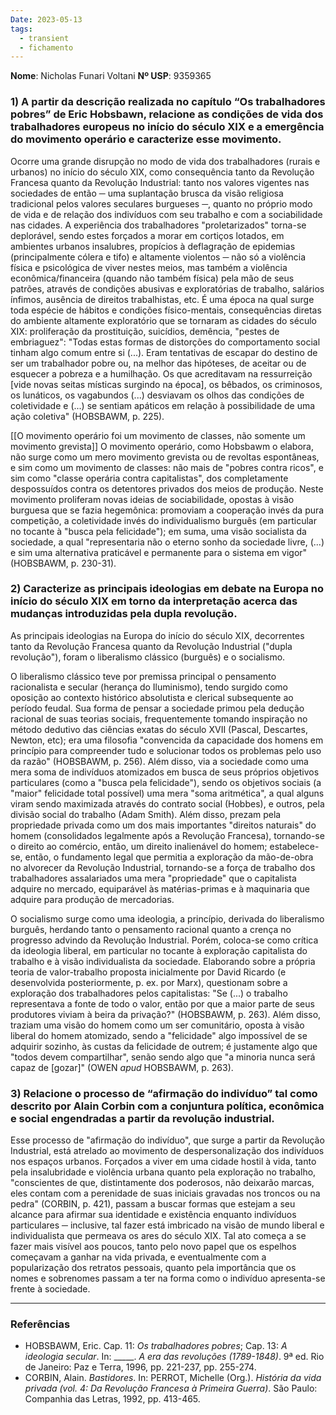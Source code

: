 ```yaml
---
Date: 2023-05-13
tags:
  - transient
  - fichamento
---
```

**Nome**: Nicholas Funari Voltani
**Nº USP**: 9359365

### 1) A partir da descrição realizada no capítulo “Os trabalhadores pobres” de Eric Hobsbawn, relacione as condições de vida dos trabalhadores europeus no início do século XIX e a emergência do movimento operário e caracterize esse movimento.
Ocorre uma grande disrupção no modo de vida dos trabalhadores (rurais e urbanos) no início do século XIX, como consequência tanto da Revolução Francesa quanto da Revolução Industrial: tanto nos valores vigentes nas sociedades de então ─ uma suplantação brusca da visão religiosa tradicional pelos valores seculares burgueses ─, quanto no próprio modo de vida e de relação dos indivíduos com seu trabalho e com a sociabilidade nas cidades. A experiência dos trabalhadores "proletarizados" torna-se deplorável, sendo estes forçados a morar em cortiços lotados, em ambientes urbanos insalubres, propícios à deflagração de epidemias (principalmente cólera e tifo) e altamente violentos ─ não só a violência física e psicológica de viver nestes meios, mas também a violência econômica/financeira (quando não também física) pela mão de seus patrões, através de condições abusivas e exploratórias de trabalho, salários ínfimos, ausência de direitos trabalhistas, etc. É uma época na qual surge toda espécie de hábitos e condições físico-mentais, consequências diretas do ambiente altamente exploratório que se tornaram as cidades do século XIX: proliferação da prostituição, suicídios, demência, "pestes de embriaguez": "Todas estas formas de distorções do comportamento social tinham algo comum entre si (...). Eram tentativas de escapar do destino de ser um trabalhador pobre ou, na melhor das hipóteses, de aceitar ou de esquecer a pobreza e a humilhação. Os que acreditavam na ressurreição [vide novas seitas místicas surgindo na época], os bêbados, os criminosos, os lunáticos, os vagabundos (...) desviavam os olhos das condições de coletividade e (...) se sentiam apáticos em relação à possibilidade de uma ação coletiva" (HOBSBAWM, p. 225).

[[O movimento operário foi um movimento de classes, não somente um movimento grevista]] O movimento operário, como Hobsbawm o elabora, não surge como um mero movimento grevista ou de revoltas espontâneas, e sim como um movimento de classes: não mais de "pobres contra ricos", e sim como "classe operária contra capitalistas", dos completamente despossuídos contra os detentores privados dos meios de produção. Neste movimento proliferam novas ideias de sociabilidade, opostas à visão burguesa que se fazia hegemônica: promoviam a cooperação invés da pura competição, a coletividade invés do individualismo burguês (em particular no tocante à "busca pela felicidade"); em suma, uma visão socialista da sociedade, a qual "representaria não o eterno sonho da sociedade livre, (...) e sim uma alternativa praticável e permanente para o sistema em vigor" (HOBSBAWM, p. 230-31).

### 2) Caracterize as principais ideologias em debate na Europa no início do século XIX em torno da interpretação acerca das mudanças introduzidas pela dupla revolução.
As principais ideologias na Europa do início do século XIX, decorrentes tanto da Revolução Francesa quanto da Revolução Industrial ("dupla revolução"), foram o liberalismo clássico (burguês) e o socialismo.

O liberalismo clássico teve por premissa principal o pensamento racionalista e secular (herança do Iluminismo), tendo surgido como oposição ao contexto histórico absolutista e clerical subsequente ao período feudal. Sua forma de pensar a sociedade primou pela dedução racional de suas teorias sociais, frequentemente tomando inspiração no método dedutivo das ciências exatas do século XVII (Pascal, Descartes, Newton, etc); era uma filosofia "convencida da capacidade dos homens em princípio para compreender tudo e solucionar todos os problemas pelo uso da razão" (HOBSBAWM, p. 256). Além disso, via a sociedade como uma mera soma de indivíduos atomizados em busca de seus próprios objetivos particulares (como a "busca pela felicidade"), sendo os objetivos sociais (a "maior" felicidade total possível) uma mera "soma aritmética", a qual alguns viram sendo maximizada através do contrato social (Hobbes), e outros, pela divisão social do trabalho (Adam Smith). Além disso, prezam pela propriedade privada como um dos mais importantes "direitos naturais" do homem (consolidados legalmente após a Revolução Francesa), tornando-se o direito ao comércio, então, um direito inalienável do homem; estabelece-se, então, o fundamento legal que permitia a exploração da mão-de-obra no alvorecer da Revolução Industrial, tornando-se a força de trabalho dos trabalhadores assalariados uma mera "propriedade" que o capitalista adquire no mercado, equiparável às matérias-primas e à maquinaria que adquire para produção de mercadorias.

O socialismo surge como uma ideologia, a princípio, derivada do liberalismo burguês, herdando tanto o pensamento racional quanto a crença no progresso advindo da Revolução Industrial. Porém, coloca-se como crítica da ideologia liberal, em particular no tocante à exploração capitalista do trabalho e à visão individualista da sociedade. Elaborando sobre a própria teoria de valor-trabalho proposta inicialmente por David Ricardo (e desenvolvida posteriormente, p. ex. por Marx), questionam sobre a exploração dos trabalhadores pelos capitalistas: "Se (...) o trabalho representava a fonte de todo o valor, então por que a maior parte de seus produtores viviam à beira da privação?" (HOBSBAWM, p. 263). Além disso, traziam uma visão do homem como um ser comunitário, oposta à visão liberal do homem atomizado, sendo a "felicidade" algo impossível de se adquirir sozinho, às custas da felicidade de outrem; é justamente algo que "todos devem compartilhar", senão sendo algo que "a minoria nunca será capaz de [gozar]" (OWEN *apud* HOBSBAWM, p. 263). 

### 3) Relacione o processo de “afirmação do indivíduo” tal como descrito por Alain Corbin com a conjuntura política, econômica e social engendradas a partir da revolução industrial.
Esse processo de "afirmação do indivíduo", que surge a partir da Revolução Industrial, está atrelado ao movimento de despersonalização dos indivíduos nos espaços urbanos. Forçados a viver em uma cidade hostil à vida, tanto pela insalubridade e violência urbana quanto pela exploração no trabalho, "conscientes de que, distintamente dos poderosos, não deixarão marcas, eles contam com a perenidade de suas iniciais gravadas nos troncos ou na pedra" (CORBIN, p. 421), passam a buscar formas que estejam a seu alcance para afirmar sua identidade e existência enquanto indivíduos particulares ─ inclusive, tal fazer está imbricado na visão de mundo liberal e individualista que permeava os ares do século XIX. Tal ato começa a se fazer mais visível aos poucos, tanto pelo novo papel que os espelhos começavam a ganhar na vida privada, e eventualmente com a popularização dos retratos pessoais, quanto pela importância que os nomes e sobrenomes passam a ter na forma como o indivíduo apresenta-se frente à sociedade.

---
### Referências
- HOBSBAWM, Eric. Cap. 11: *Os trabalhadores pobres*; Cap. 13: *A ideologia secular*. In: \_\_\_\_\_. *A era das revoluções (1789-1848)*. 9ª ed. Rio de Janeiro: Paz e Terra, 1996, pp. 221-237, pp. 255-274. 
- CORBIN, Alain. *Bastidores*. In: PERROT, Michelle (Org.). *História da vida privada (vol. 4: Da Revolução Francesa à Primeira Guerra)*. São Paulo: Companhia das Letras, 1992, pp. 413-465.